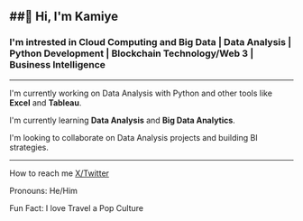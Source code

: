 ##👋 Hi, I'm Kamiye
---
### I'm intrested in **Cloud Computing and Big Data** | **Data Analysis** | **Python Development** | **Blockchain Technology/Web 3** | **Business Intelligence**
---
I'm currently working on Data Analysis with Python and other tools like **Excel** and **Tableau**.

I'm currently learning **Data Analysis** and **Big Data Analytics**.

I'm looking to collaborate on Data Analysis projects and building BI strategies.

---
How to reach me [X/Twitter](https://x.com/king_ksjo)

Pronouns: He/Him

Fun Fact: I love Travel a Pop Culture

<!--
**kingksjo/kingksjo** is a ✨ _special_ ✨ repository because its `README.md` (this file) appears on your GitHub profile.

Here are some ideas to get you started:

- 🔭 I’m currently working on ...
- 🌱 I’m currently learning ...
- 👯 I’m looking to collaborate on ...
- 🤔 I’m looking for help with ...
- 💬 Ask me about ...
- 📫 How to reach me: ...
- 😄 Pronouns: ...
- ⚡ Fun fact: ...
-->
